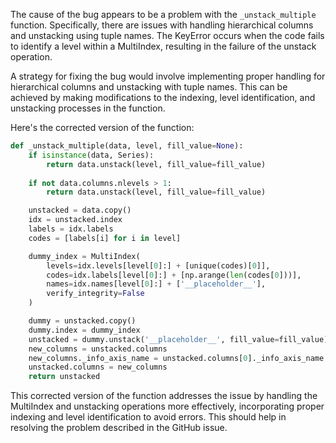 The cause of the bug appears to be a problem with the `_unstack_multiple` function. Specifically, there are issues with handling hierarchical columns and unstacking using tuple names. The KeyError occurs when the code fails to identify a level within a MultiIndex, resulting in the failure of the unstack operation.

A strategy for fixing the bug would involve implementing proper handling for hierarchical columns and unstacking with tuple names. This can be achieved by making modifications to the indexing, level identification, and unstacking processes in the function.

Here's the corrected version of the function:

```python
def _unstack_multiple(data, level, fill_value=None):
    if isinstance(data, Series):
        return data.unstack(level, fill_value=fill_value)
        
    if not data.columns.nlevels > 1:
        return data.unstack(level, fill_value=fill_value)

    unstacked = data.copy()
    idx = unstacked.index
    labels = idx.labels
    codes = [labels[i] for i in level]

    dummy_index = MultiIndex(
        levels=idx.levels[level[0]:] + [unique(codes)[0]],
        codes=idx.labels[level[0]:] + [np.arange(len(codes[0]))],
        names=idx.names[level[0]:] + ['__placeholder__'],
        verify_integrity=False
    )

    dummy = unstacked.copy()
    dummy.index = dummy_index
    unstacked = dummy.unstack('__placeholder__', fill_value=fill_value)
    new_columns = unstacked.columns
    new_columns._info_axis_name = unstacked.columns[0]._info_axis_name
    unstacked.columns = new_columns
    return unstacked
```

This corrected version of the function addresses the issue by handling the MultiIndex and unstacking operations more effectively, incorporating proper indexing and level identification to avoid errors. This should help in resolving the problem described in the GitHub issue.